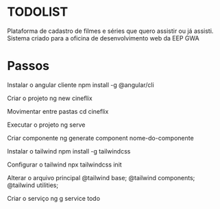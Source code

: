 # TODOLIST
Plataforma de cadastro de filmes e séries que quero assistir ou já assisti. Sistema criado para a oficina de desenvolvimento web da EEP GWA

# Passos

Instalar o angular cliente
npm install -g @angular/cli

Criar o projeto
ng new cineflix

Movimentar entre pastas
cd cineflix

Executar o projeto
ng serve

Criar componente
ng generate component nome-do-componente

Instalar o tailwind
npm install -g tailwindcss

Configurar o tailwind
npx tailwindcss init

Alterar o arquivo principal
@tailwind base;
@tailwind components;
@tailwind utilities;


Criar o serviço 
ng g service todo